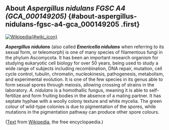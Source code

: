 About *Aspergillus nidulans FGSC A4 (GCA\_000149205)* {#about-aspergillus-nidulans-fgsc-a4-gca_000149205 .first}
-----------------------------------------------------

[![Wikipedia](/img/wikipedia_logo_v2_en.png){#wiki_icon}](http://en.wikipedia.org/wiki/Aspergillus_nidulans)

***Aspergillus nidulans*** (also called ***Emericella nidulans*** when
referring to its sexual form, or teleomorph) is one of many species of
filamentous fungi in the phylum Ascomycota. It has been an important
research organism for studying eukaryotic cell biology for over 50
years, being used to study a wide range of subjects including
recombination, DNA repair, mutation, cell cycle control, tubulin,
chromatin, nucleokinesis, pathogenesis, metabolism, and experimental
evolution. It is one of the few species in its genus able to form sexual
spores through meiosis, allowing crossing of strains in the laboratory.
*A. nidulans* is a homothallic fungus, meaning it is able to
self-fertilize and form fruiting bodies in the absence of a mating
partner. It has septate hyphae with a woolly colony texture and white
mycelia. The green colour of wild-type colonies is due to pigmentation
of the spores, while mutations in the pigmentation pathway can produce
other spore colours.

([Text](http://en.wikipedia.org/wiki/Aspergillus_nidulans) from
[Wikipedia](http://en.wikipedia.org/), the free encyclopaedia.)
